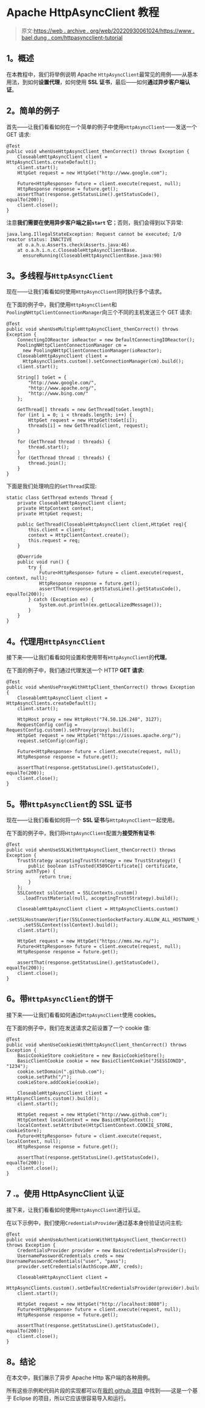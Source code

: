 # Apache HttpAsyncClient 教程

> 原文:[https://web . archive . org/web/20220930061024/https://www . bael dung . com/httpasyncclient-tutorial](https://web.archive.org/web/20220930061024/https://www.baeldung.com/httpasyncclient-tutorial)

## **1。概述**

在本教程中，我们将举例说明 Apache `HttpAsyncClient`最常见的用例——从基本用法，到如何**设置代理**，如何使用 **SSL 证书**，最后——如何**通过异步客户端认证**。

## **2。简单的例子**

首先——让我们看看如何在一个简单的例子中使用`HttpAsyncClient`——发送一个 GET 请求:

```
@Test
public void whenUseHttpAsyncClient_thenCorrect() throws Exception {
    CloseableHttpAsyncClient client = HttpAsyncClients.createDefault();
    client.start();
    HttpGet request = new HttpGet("http://www.google.com");

    Future<HttpResponse> future = client.execute(request, null);
    HttpResponse response = future.get();
    assertThat(response.getStatusLine().getStatusCode(), equalTo(200));
    client.close();
}
```

注意**我们需要在使用异步客户端之前`start` 它**；否则，我们会得到以下异常:

```
java.lang.IllegalStateException: Request cannot be executed; I/O reactor status: INACTIVE
    at o.a.h.u.Asserts.check(Asserts.java:46)
    at o.a.h.i.n.c.CloseableHttpAsyncClientBase.
      ensureRunning(CloseableHttpAsyncClientBase.java:90)
```

## **3。多线程与`HttpAsyncClient`**

现在——让我们看看如何使用`HttpAsyncClient`同时执行多个请求。

在下面的例子中，我们使用`HttpAsyncClient`和`PoolingNHttpClientConnectionManager`向三个不同的主机发送三个 GET 请求:

```
@Test
public void whenUseMultipleHttpAsyncClient_thenCorrect() throws Exception {
    ConnectingIOReactor ioReactor = new DefaultConnectingIOReactor();
    PoolingNHttpClientConnectionManager cm = 
      new PoolingNHttpClientConnectionManager(ioReactor);
    CloseableHttpAsyncClient client = 
      HttpAsyncClients.custom().setConnectionManager(cm).build();
    client.start();

    String[] toGet = { 
        "http://www.google.com/", 
        "http://www.apache.org/", 
        "http://www.bing.com/" 
    };

    GetThread[] threads = new GetThread[toGet.length];
    for (int i = 0; i < threads.length; i++) {
        HttpGet request = new HttpGet(toGet[i]);
        threads[i] = new GetThread(client, request);
    }

    for (GetThread thread : threads) {
        thread.start();
    }
    for (GetThread thread : threads) {
        thread.join();
    }
}
```

下面是我们处理响应的`GetThread`实现:

```
static class GetThread extends Thread {
    private CloseableHttpAsyncClient client;
    private HttpContext context;
    private HttpGet request;

    public GetThread(CloseableHttpAsyncClient client,HttpGet req){
        this.client = client;
        context = HttpClientContext.create();
        this.request = req;
    }

    @Override
    public void run() {
        try {
            Future<HttpResponse> future = client.execute(request, context, null);
            HttpResponse response = future.get();
            assertThat(response.getStatusLine().getStatusCode(), equalTo(200));
        } catch (Exception ex) {
            System.out.println(ex.getLocalizedMessage());
        }
    }
}
```

## **4。代理用`HttpAsyncClient`**

接下来——让我们看看如何设置和使用带有`HttpAsyncClient`的**代理**。

在下面的例子中，我们通过代理发送一个 HTTP **GET 请求:**

```
@Test
public void whenUseProxyWithHttpClient_thenCorrect() throws Exception {
    CloseableHttpAsyncClient client = HttpAsyncClients.createDefault();
    client.start();

    HttpHost proxy = new HttpHost("74.50.126.248", 3127);
    RequestConfig config = RequestConfig.custom().setProxy(proxy).build();
    HttpGet request = new HttpGet("https://issues.apache.org/");
    request.setConfig(config);

    Future<HttpResponse> future = client.execute(request, null);
    HttpResponse response = future.get();

    assertThat(response.getStatusLine().getStatusCode(), equalTo(200));
    client.close();
}
```

## **5。带`HttpAsyncClient`的 SSL 证书**

现在——让我们看看如何将一个 **SSL 证书**与`HttpAsyncClient`一起使用。

在下面的例子中，我们将`HttpAsyncClient`配置为**接受所有证书**:

```
@Test
public void whenUseSSLWithHttpAsyncClient_thenCorrect() throws Exception {
    TrustStrategy acceptingTrustStrategy = new TrustStrategy() {
        public boolean isTrusted(X509Certificate[] certificate,  String authType) {
            return true;
        }
    };
    SSLContext sslContext = SSLContexts.custom()
      .loadTrustMaterial(null, acceptingTrustStrategy).build();

    CloseableHttpAsyncClient client = HttpAsyncClients.custom()
      .setSSLHostnameVerifier(SSLConnectionSocketFactory.ALLOW_ALL_HOSTNAME_VERIFIER)
      .setSSLContext(sslContext).build();
    client.start();

    HttpGet request = new HttpGet("https://mms.nw.ru/");
    Future<HttpResponse> future = client.execute(request, null);
    HttpResponse response = future.get();

    assertThat(response.getStatusLine().getStatusCode(), equalTo(200));
    client.close();
}
```

## **6。带`HttpAsyncClient`的饼干**

接下来——让我们看看如何通过`HttpAsyncClient`使用 cookies。

在下面的例子中，我们在发送请求之前设置了一个 cookie 值:

```
@Test
public void whenUseCookiesWithHttpAsyncClient_thenCorrect() throws Exception {
    BasicCookieStore cookieStore = new BasicCookieStore();
    BasicClientCookie cookie = new BasicClientCookie("JSESSIONID", "1234");
    cookie.setDomain(".github.com");
    cookie.setPath("/");
    cookieStore.addCookie(cookie);

    CloseableHttpAsyncClient client = HttpAsyncClients.custom().build();
    client.start();

    HttpGet request = new HttpGet("http://www.github.com");
    HttpContext localContext = new BasicHttpContext();
    localContext.setAttribute(HttpClientContext.COOKIE_STORE, cookieStore);
    Future<HttpResponse> future = client.execute(request, localContext, null);
    HttpResponse response = future.get();

    assertThat(response.getStatusLine().getStatusCode(), equalTo(200));
    client.close();
}
```

## 7 .**。使用 HttpAsyncClient 认证**

接下来，让我们看看如何使用`HttpAsyncClient`进行认证。

在以下示例中，我们使用`CredentialsProvider`通过基本身份验证访问主机:

```
@Test
public void whenUseAuthenticationWithHttpAsyncClient_thenCorrect() throws Exception {
    CredentialsProvider provider = new BasicCredentialsProvider();
    UsernamePasswordCredentials creds = new UsernamePasswordCredentials("user", "pass");
    provider.setCredentials(AuthScope.ANY, creds);

    CloseableHttpAsyncClient client = 
      HttpAsyncClients.custom().setDefaultCredentialsProvider(provider).build();
    client.start();

    HttpGet request = new HttpGet("http://localhost:8080");
    Future<HttpResponse> future = client.execute(request, null);
    HttpResponse response = future.get();

    assertThat(response.getStatusLine().getStatusCode(), equalTo(200));
    client.close();
}
```

## **8。结论**

在本文中，我们展示了异步 Apache Http 客户端的各种用例。

所有这些示例和代码片段的实现都可以在[我的 github 项目](https://web.archive.org/web/20220625232035/https://github.com/eugenp/tutorials/tree/master/apache-httpclient "The code samples for the async http client on github") 中找到——这是一个基于 Eclipse 的项目，所以它应该很容易导入和运行。